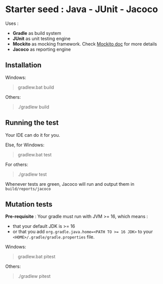 # Starter seed : Java - JUnit - Jacoco

Uses :
* __Gradle__ as build system
* __JUnit__ as unit testing engine
* __Mockito__ as mocking framework. Check [Mockito doc](https://javadoc.io/doc/org.mockito/mockito-junit-jupiter/latest/org/mockito/junit/jupiter/MockitoExtension.html) for more details
* __Jacoco__ as reporting engine

## Installation

Windows: 
> gradlew.bat build

Others: 
> ./gradlew build

## Running the test

Your IDE can do it for you. 

Else, for Windows: 
> gradlew.bat test

For others: 
> ./gradlew test

Whenever tests are green, Jacoco will run and output them in `build/reports/jacoco`

## Mutation tests

**Pre-requisite** : Your gradle must run with JVM >= 16, which means :
- that your default JDK is >= 16
- or that you add `org.gradle.java.home=<PATH TO >= 16 JDK>` to your `<HOME>/.gradle/gradle.properties` file.

Windows:
> gradlew.bat pitest

Others:
> ./gradlew pitest
